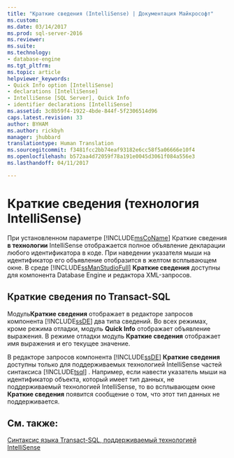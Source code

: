```yaml
---
title: "Краткие сведения (IntelliSense) | Документация Майкрософт"
ms.custom: 
ms.date: 03/14/2017
ms.prod: sql-server-2016
ms.reviewer: 
ms.suite: 
ms.technology:
- database-engine
ms.tgt_pltfrm: 
ms.topic: article
helpviewer_keywords:
- Quick Info option [IntelliSense]
- declarations [IntelliSense]
- IntelliSense [SQL Server], Quick Info
- identifier declarations [IntelliSense]
ms.assetid: 3c8b59f4-1922-4bde-844f-5f2306514d96
caps.latest.revision: 33
author: BYHAM
ms.author: rickbyh
manager: jhubbard
translationtype: Human Translation
ms.sourcegitcommit: f3481fcc2bb74eaf93182e6cc58f5a06666e10f4
ms.openlocfilehash: b572aa4d72059f78a191e0045d3061f084a556e3
ms.lasthandoff: 04/11/2017

---
```

# <a name="quick-info-intellisense"></a>Краткие сведения (технология IntelliSense)
  При установленном параметре [!INCLUDE[msCoName](../../includes/msconame-md.md)] Краткие сведения **в технологии** IntelliSense отображается полное объявление декларации любого идентификатора в коде. При наведении указателя мыши на идентификатор его объявление отобразится в желтом всплывающем окне. В среде [!INCLUDE[ssManStudioFull](../../includes/ssmanstudiofull-md.md)] **Краткие сведения** доступны для компонента Database Engine и редактора XML-запросов.  
  
## <a name="transact-sql-quick-info"></a>Краткие сведения по Transact-SQL  
 Модуль**Краткие сведения** отображает в редакторе запросов компонента [!INCLUDE[ssDE](../../includes/ssde-md.md)] два типа сведений. Во всех режимах, кроме режима отладки, модуль **Quick Info** отображает объявление выражения. В режиме отладки модуль **Краткие сведения** отображает имя выражения и его текущее значение.  
  
 В редакторе запросов компонента [!INCLUDE[ssDE](../../includes/ssde-md.md)] **Краткие сведения** доступны только для поддерживаемых технологией IntelliSense частей синтаксиса [!INCLUDE[tsql](../../includes/tsql-md.md)] . Например, если навести указатель мыши на идентификатор объекта, который имеет тип данных, не поддерживаемый технологией IntelliSense, то во всплывающем окне **Краткие сведения** появится сообщение о том, что этот тип данных не поддерживается.  
  
## <a name="see-also"></a>См. также:  
 [Синтаксис языка Transact-SQL, поддерживаемый технологией IntelliSense](../../relational-databases/scripting/transact-sql-syntax-supported-by-intellisense.md)  
  
  
